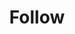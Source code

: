 ---
title: Follow
description: Trigger for a Twitch Follow
twitchService: EventSub
variables: []
commonVariables:
  - TwitchUser
---